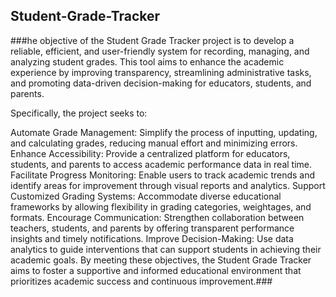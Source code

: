 ## Student-Grade-Tracker ##

###he objective of the Student Grade Tracker project is to develop a reliable, efficient, and user-friendly system for recording, managing, and analyzing student grades. This tool aims to enhance the academic experience by improving transparency, streamlining administrative tasks, and promoting data-driven decision-making for educators, students, and parents.

Specifically, the project seeks to:

Automate Grade Management: Simplify the process of inputting, updating, and calculating grades, reducing manual effort and minimizing errors.
Enhance Accessibility: Provide a centralized platform for educators, students, and parents to access academic performance data in real time.
Facilitate Progress Monitoring: Enable users to track academic trends and identify areas for improvement through visual reports and analytics.
Support Customized Grading Systems: Accommodate diverse educational frameworks by allowing flexibility in grading categories, weightages, and formats.
Encourage Communication: Strengthen collaboration between teachers, students, and parents by offering transparent performance insights and timely notifications.
Improve Decision-Making: Use data analytics to guide interventions that can support students in achieving their academic goals.
By meeting these objectives, the Student Grade Tracker aims to foster a supportive and informed educational environment that prioritizes academic success and continuous improvement.###







